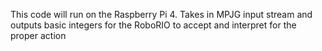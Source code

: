 This code will run on the Raspberry Pi 4.
Takes in MPJG input stream and outputs basic integers for the RoboRIO to accept and interpret for the proper action